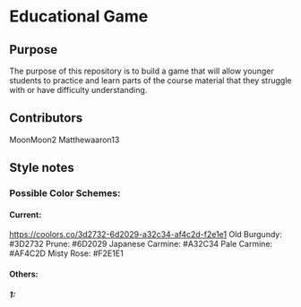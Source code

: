 # Educational Game

## Purpose
The purpose of this repository is to build a game that will allow younger
students to practice and learn parts of the course material that they struggle
with or have difficulty understanding.

## Contributors
MoonMoon2
Matthewaaron13




## Style notes
### Possible Color Schemes:
#### Current:
https://coolors.co/3d2732-6d2029-a32c34-af4c2d-f2e1e1
Old Burgundy: #3D2732
Prune: #6D2029
Japanese Carmine: #A32C34
Pale Carmine: #AF4C2D
Misty Rose: #F2E1E1
#### Others:
##### 1:
